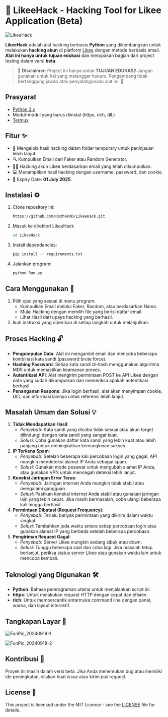 # 🚀 LikeeHack - Hacking Tool for Likee Application (Beta)
![LikeeHack](https://github.com/user-attachments/assets/f46b8267-a150-4770-918a-ad99694a7628)

**LikeeHack** adalah alat hacking berbasis **Python** yang dikembangkan untuk melakukan **hacking akun** di platform [Likee](https://likee.video/) dengan metode berbasis email. **Alat ini hanya untuk tujuan edukasi** dan merupakan bagian dari project testing dalam versi **beta**.

> 🚨 **Disclaimer**: Project ini hanya untuk **TUJUAN EDUKASI**! Jangan gunakan untuk hal yang melanggar hukum. Pengembang tidak bertanggung jawab atas penyalahgunaan alat ini. 🚨

## Prasyarat
- [Python 3.x](https://www.python.org/)
- Modul-modul yang harus diinstal (httpx, rich, dll.)
- [Termux](https://f-droid.org/repo/com.termux_1020.apk)

## Fitur ✨
- 📂 Mengelola hasil hacking dalam folder temporary untuk peninjauan lebih lanjut.
- 🔍 Kumpulkan Email dari Faker atau Random Generator.
- 🕵️‍♂️ Hacking akun Likee berdasarkan email yang telah dikumpulkan.
- 💻 Menampilkan hasil hacking dengan username, password, dan cookie.
- 📅 Expiry Date: **01 July 2025**.

## Instalasi ⚙️
1. Clone repository ini:
    ```bash
    https://github.com/RozhakXD/LikeeHack.git
    ```
2. Masuk ke direktori LikeeHack
    ```bash
    cd LikeeHack
    ```
2. Install dependencies:
    ```bash
    pip install -r requirements.txt
    ```
3. Jalankan program:
    ```bash
    python Run.py
    ```

## Cara Menggunakan 🚀
1. Pilih opsi yang sesuai di menu program:
    - Kumpulkan Email melalui Faker, Random, atau berdasarkan Nama.
    - Mulai Hacking dengan memilih file yang berisi daftar email.
    - Lihat Hasil dari upaya hacking yang berhasil.
2. Ikuti instruksi yang diberikan di setiap langkah untuk melanjutkan.

## Proses Hacking 🔓
- **Pengumpulan Data**: Alat ini mengambil email dan mencoba beberapa kombinasi kata sandi (password brute force).
- **Hashing Password**: Setiap kata sandi di-hash menggunakan algoritma MD5 untuk memastikan keamanan proses.
- **Autentikasi API**: Alat mengirim permintaan POST ke API Likee dengan data yang sudah dikumpulkan dan memeriksa apakah autentikasi berhasil.
- **Penanganan Respons**: Jika login berhasil, alat akan menyimpan cookie, UID, dan informasi lainnya untuk referensi lebih lanjut.

## Masalah Umum dan Solusi 💡
1. **Tidak Mendapatkan Hasil**:
    - _Penyebab_: Kata sandi yang dicoba tidak sesuai atau akun target dilindungi dengan kata sandi yang sangat kuat.
    - _Solusi_: Coba gunakan daftar kata sandi yang lebih kuat atau lebih panjang untuk meningkatkan kemungkinan sukses.
2. **IP Terkena Spam**:
    - _Penyebab_: Setelah beberapa kali percobaan login yang gagal, API mungkin mendeteksi alamat IP Anda sebagai spam.
    - _Solusi_: Gunakan mode pesawat untuk mengubah alamat IP Anda, atau gunakan VPN untuk mencegah deteksi lebih lanjut.
3. **Koneksi Jaringan Error Terus**:
    - _Penyebab_: Jaringan internet Anda mungkin tidak stabil atau mengalami gangguan.
    - _Solusi_: Pastikan koneksi internet Anda stabil atau gunakan jaringan lain yang lebih cepat. Jika masih bermasalah, coba ulangi beberapa kali hingga berhasil.
4. **Permintaan Dibatasi (Request Frequency)**:
    - _Penyebab_: Terlalu banyak permintaan yang dikirim dalam waktu singkat.
    - _Solusi_: Tambahkan jeda waktu antara setiap percobaan login atau gunakan alamat IP yang berbeda setelah beberapa percobaan.
5. **Pengiriman Request Gagal**:
    - _Penyebab_: Server Likee mungkin sedang sibuk atau down.
    - _Solusi_: Tunggu beberapa saat dan coba lagi. Jika masalah tetap berlanjut, periksa status server Likee atau gunakan waktu lain untuk mencoba kembali.

## Teknologi yang Digunakan 🛠️
- **Python**: Bahasa pemrograman utama untuk menjalankan script ini.
- **httpx**: Untuk melakukan request HTTP dengan cepat dan efisien.
- **rich**: Untuk mempercantik antarmuka command line dengan panel, warna, dan layout interaktif.

## Tangkapan Layar 📸
![FunPic_20240918-1](https://github.com/user-attachments/assets/fb2a571c-7593-45a0-8b16-44f073e9b521)

![FunPic_20240918-2](https://github.com/user-attachments/assets/f50525c2-9972-43e4-a6ef-111288d7f609)

## Kontribusi 🤝
Proyek ini masih dalam versi beta. Jika Anda menemukan bug atau memiliki ide peningkatan, silakan buat _issue_ atau kirim _pull request_.

## License 📜
This project is licensed under the MIT License - see the [LICENSE](https://github.com/RozhakXD/LikeeHack?tab=MIT-1-ov-file) file for details.
